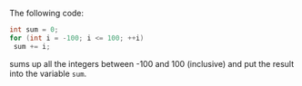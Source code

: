 The following code:

```c++
int sum = 0;
for (int i = -100; i <= 100; ++i)
 sum += i;
```

sums up all the integers between -100 and 100 (inclusive) and put the result into the variable ```sum```.